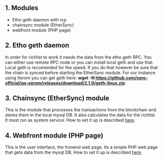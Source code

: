 ## 1. Modules

- Etho geth daemon with rcp
- chainsync module (EtherSync)
- webfront module (PHP page)

## 2. Etho geth daemon

In order for richlist to work it needs the data from the etho geth RPC. You can either use remote RPC node or you can install local geth and use that. Local geth is recomended for the speed. If you do that however be sure that the chain is synced before starting the EtherSync module. For our instance using Xerom you can get geth here: **wget -N https://github.com/xero-official/go-xerom/releases/download/2.1.0/geth-linux.zip**

## 3. Chainsync (EtherSync) module

This is the module that processes the transactions from the blockchain and stores them in the local mysql DB. It also calculates the data for the richlist. It must run as system service. How to set it up is described [here](https://github.com/def670/Xerom-richlist/blob/master/richlist/chainsync/).

## 4. Webfront module (PHP page)

This is the user interface, the fronend web page. Its a simple PHP web page that gets data from the mysql DB. How to set it up is described [here](https://github.com/def670/Xerom-richlist/tree/master/richlist/webfront).

